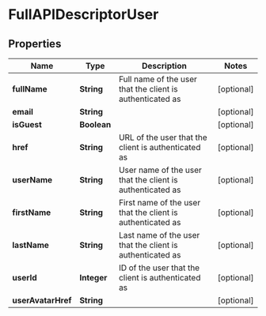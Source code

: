 

# FullAPIDescriptorUser


## Properties

| Name | Type | Description | Notes |
|------------ | ------------- | ------------- | -------------|
|**fullName** | **String** | Full name of the user that the client is authenticated as |  [optional] |
|**email** | **String** |  |  [optional] |
|**isGuest** | **Boolean** |  |  [optional] |
|**href** | **String** | URL of the user that the client is authenticated as |  [optional] |
|**userName** | **String** | User name of the user that the client is authenticated as |  [optional] |
|**firstName** | **String** | First name of the user that the client is authenticated as |  [optional] |
|**lastName** | **String** | Last name of the user that the client is authenticated as |  [optional] |
|**userId** | **Integer** | ID of the user that the client is authenticated as |  [optional] |
|**userAvatarHref** | **String** |  |  [optional] |



